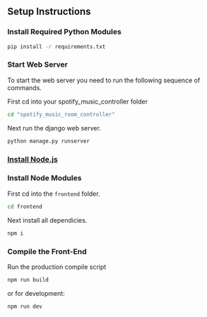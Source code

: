 
## Setup Instructions

### Install Required Python Modules

```bash
pip install -r requirements.txt
```
### Start Web Server

To start the web server you need to run the following sequence of commands.

First cd into your spotify_music_controller folder
```bash 
cd "spotify_music_room_controller"
```
Next run the django web server.
```bash
python manage.py runserver
```

### [Install Node.js](https://nodejs.org/en/)

### Install Node Modules

First cd into the ```frontend``` folder.
```bash
cd frontend
```
Next install all dependicies.
```bash
npm i
```

### Compile the Front-End

Run the production compile script
```bash
npm run build
```
or for development:
```bash
npm run dev
```
